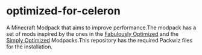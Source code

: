 # optimized-for-celeron
A Minecraft Modpack that aims to improve performance.The modpack has a set of mods inspired by the ones in the [Fabulously Optimized](https://github.com/Fabulously-Optimized/fabulously-optimized) and the [Simply Optimized](https://modrinth.com/modpack/sop) Modpacks.This repository has the required Packwiz files for the installation.
